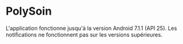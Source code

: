 # PolySoin

L'application fonctionne jusqu'à la version Android 7.1.1 (API 25). 
Les notifications ne fonctionnent pas sur les versions supérieures.

